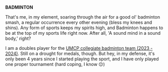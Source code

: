 **BADMINTON**

<!-- That's me, in my element, flying up in the air for a good ol' badminton smash, which happens to be a regular occurence every other evening (bless my knees and shins). Any form of sports keeps me up in high spirits (Hey, 'A sound mind in a sound body', after all), and badminton happens to be my top priority when it comes to sports in my life now.

I am a doubles player for the <a href='https://umdclubbadminton.weebly.com/team.html'>UMCP's collegiate badminton team</a>. Still on a draught for medals though, but hey, in my defense, it's only been 4 years since I started playing (hard coping, I know 😔) -->

That's me, in my element, soaring through the air for a good ol' badminton smash, a regular occurrence every other evening (bless my knees and shins). Any form of sports keeps my spirits high, and Badminton happens to be at the top of my sports life right now. After all, 'A sound mind in a sound body,' right?

I am a doubles player for the <a href='https://umdclubbadminton.weebly.com/team.html'>UMCP collegiate badminton team (2023 - 2024)</a>. Still on a drought for medals, though. But hey, in my defense, it's only been 4 years since I started playing the sport, and I have only played one proper tournament (hard coping, I know 😔)